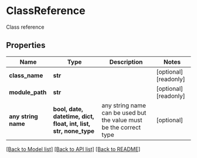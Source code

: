 # ClassReference

Class reference

## Properties
Name | Type | Description | Notes
------------ | ------------- | ------------- | -------------
**class_name** | **str** |  | [optional] [readonly] 
**module_path** | **str** |  | [optional] [readonly] 
**any string name** | **bool, date, datetime, dict, float, int, list, str, none_type** | any string name can be used but the value must be the correct type | [optional]

[[Back to Model list]](../README.md#documentation-for-models) [[Back to API list]](../README.md#documentation-for-api-endpoints) [[Back to README]](../README.md)


